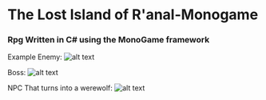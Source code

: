 # The Lost Island of R'anal-Monogame
### Rpg Written in C# using the MonoGame framework


Example Enemy: 
![alt text](https://github.com/TheGeekiestOne/The-Lost-Island-of-R-anal-Monogame/blob/master/Screenshots/enemy.JPG "Enemy - Melee")

Boss: 
![alt text](https://github.com/TheGeekiestOne/The-Lost-Island-of-R-anal-Monogame/blob/master/Screenshots/Boss.PNG "Boss")


NPC That turns into a werewolf: 
![alt text](https://github.com/TheGeekiestOne/The-Lost-Island-of-R-anal-Monogame/blob/master/Screenshots/17499320_271797973261671_3633742176124042856_n.PNG  "NPC 2 ")
